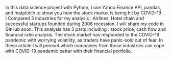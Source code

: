 In this data science project with Python, I use Yahoo Finance API, pandas, and matplotlib to show you how the stock market is being hit by COVID-19 . I Compared 3 industries for my analysis : Airlines, Hotel chain and successful startups founded during 2008 recession. I will share my code in GitHub soon. This analysis has 3 parts including : stock price, cash flow and financial ratio analysis. The stock market has responded to the COVID-19 pandemic with worrying volatility, as traders have panic-sold out of fear. In these article I will peresnt which companies from those industries can cope with COVID-19 pandemic better with their financial portfolio.
